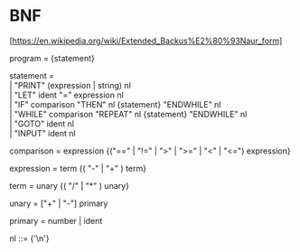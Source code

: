 # BNF

[https://en.wikipedia.org/wiki/Extended_Backus%E2%80%93Naur_form]

program = {statement}

statement =\
 | "PRINT" (expression | string) nl\
 | "LET" ident "=" expression nl\
 | "IF" comparison "THEN" nl {statement} "ENDWHILE" nl\
 | "WHILE" comparison "REPEAT" nl {statement} "ENDWHILE" nl\
 | "GOTO" ident nl\
 | "INPUT" ident nl

comparison = expression {("==" | "!=" | ">" | ">=" | "<" | "<=") expression}

expression = term {( "-" | "+" ) term}

term = unary {( "/" | "\*" ) unary}

unary = ["+" | "-"] primary

primary = number | ident

nl ::= {'\n'}
